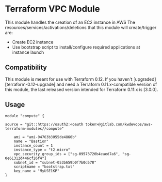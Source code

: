 # Terraform VPC Module

This module handles the creation of an EC2 instance in AWS
The resources/services/activations/deletions that this module will create/trigger are:
- Create EC2 instance
- Use bootstrap script to install/configure required applications at instance launch


## Compatibility

This module is meant for use with Terraform 0.12. If you haven't
[upgraded][terraform-0.12-upgrade] and need a Terraform
0.11.x-compatible version of this module, the last released version
intended for Terraform 0.11.x is [3.0.0].

## Usage

```hcl
module "compute" {

source = "git::https://oauth2:<oauth token>@gitlab.com/kwdevops/aws-terraform-modules//compute"

    ami = "ami-04763b3055de4860b"
    name = "Bastion"
    instance_count = 1
    instance_type = "t2.micro"
    vpc_security_group_ids = ["sg-09573720b4eaed7a6", "sg-0e61312d446cf26f4"]
    subnet_id = "subnet-053b659b0f7b0d570"
    scriptname = "bootstrap.txt"
    key_name = "MyUSE1KP"
}
```